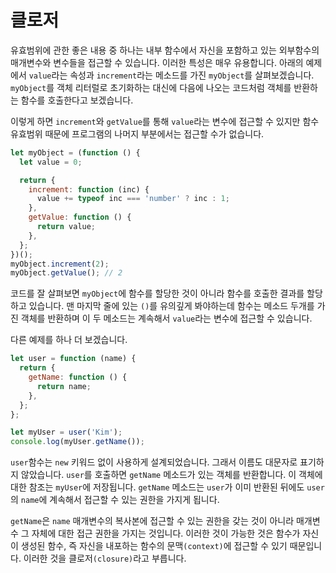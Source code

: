 # 클로저

유효범위에 관한 좋은 내용 중 하나는 내부 함수에서 자신을 포함하고 있는 외부함수의 매개변수와 변수들을 접근할 수 있습니다. 이러한 특성은 매우 유용합니다. 아래의 예제에서 `value`라는 속성과 `increment`라는 메소드를 가진 `myObject`를 살펴보겠습니다. `myObject`를 객체 리터럴로 초기화하는 대신에 다음에 나오는 코드처럼 객체를 반환하는 함수를 호출한다고 보겠습니다.

이렇게 하면 `increment`와 `getValue`를 통해 `value`라는 변수에 접근할 수 있지만 함수 유효범위 때문에 프로그램의 나머지 부분에서는 접근할 수가 없습니다.

```js
let myObject = (function () {
  let value = 0;

  return {
    increment: function (inc) {
      value += typeof inc === 'number' ? inc : 1;
    },
    getValue: function () {
      return value;
    },
  };
})();
myObject.increment(2);
myObject.getValue(); // 2
```

코드를 잘 살펴보면 `myObject`에 함수를 할당한 것이 아니라 함수를 호출한 결과를 할당하고 있습니다. 맨 마지막 줄에 있는 `()`를 유의깊게 봐야하는데 함수는 메소드 두개를 가진 객체를 반환하며 이 두 메소드는 계속해서 `value`라는 변수에 접근할 수 있습니다.

다른 예제를 하나 더 보겠습니다.

```js
let user = function (name) {
  return {
    getName: function () {
      return name;
    },
  };
};

let myUser = user('Kim');
console.log(myUser.getName());
```

`user`함수는 `new` 키워드 없이 사용하게 설계되었습니다. 그래서 이름도 대문자로 표기하지 않았습니다. `user`를 호출하면 `getName` 메소드가 있는 객체를 반환합니다. 이 객체에 대한 참조는 `myUser`에 저장됩니다. `getName` 메소드는 `user`가 이미 반환된 뒤에도 `user`의 `name`에 계속해서 접근할 수 있는 권한을 가지게 됩니다.

`getName`은 `name` 매개변수의 복사본에 접근할 수 있는 권한을 갖는 것이 아니라 매개변수 그 자체에 대한 접근 권한을 가지는 것입니다. 이러한 것이 가능한 것은 함수가 자신이 생성된 함수, 즉 자신을 내포하는 함수의 문맥`(context)`에 접근할 수 있기 때문입니다. 이러한 것을 클로저`(closure)`라고 부릅니다.
